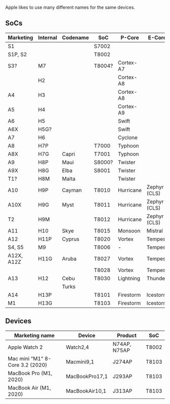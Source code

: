 Apple likes to use many different names for the same devices.

## SoCs

| Marketing | Internal | Codename | SoC | P-Core | E-Core |
| --------- | -------- | -------- | --- | ------ | ------ |
| S1 | | | S7002
| S1P, S2 | | | T8002
| S3? | M7 || T8004? | Cortex-A7
|  | H2 ||| Cortex-A8
| A4 | H3 ||| Cortex-A8
| A5 | H4 ||| Cortex-A9
| A6 | H5 ||| Swift
| A6X | H5G? ||| Swift
| A7 | H6 ||| Cyclone
| A8 | H7P || T7000 | Typhoon
| A8X | H7G | Capri | T7001 | Typhoon
| A9 | H8P | Maui | S8000? | Twister
| A9X | H8G | Elba | S8001 | Twister
| T1? | H8M | Malta || Twister
| A10 | H9P | Cayman | T8010 | Hurricane | Zephyr (CLS)
| A10X | H9G | Myst | T8011 | Hurricane | Zephyr (CLS)
| T2 | H9M || T8012 | Hurricane | Zephyr (CLS)
| A11 | H10 | Skye | T8015 | Monsoon | Mistral
| A12 | H11P | Cyprus | T8020 | Vortex | Tempest |
| S4, S5 | M9 || T8006 | - | Tempest
| A12X, A12Z | H11G | Aruba | T8027 | Vortex | Tempest
|  |  |  | T8028 | Vortex | Tempest
| A13 | H12 | Cebu | T8030 | Lightning | Thunder
|  |  | Turks |  |  | 
| A14 | H13P |  | T8101 | Firestorm | Icestorm
| M1  | H13G |  | T8103 | Firestorm | Icestorm

## Devices
| Marketing name | Device | Product | SoC |
| -------------- | ------ | ------- | --- |
| Apple Watch 2 | Watch2,4 | N74AP, N75AP | T8002
| Mac mini "M1" 8-Core 3.2 (2020) | Macmini9,1 | J274AP | T8103
| MacBook Pro (M1, 2020) | MacBookPro17,1 | J293AP | T8103
| MacBook Air (M1, 2020) | MacBookAir10,1 | J313AP | T8103

